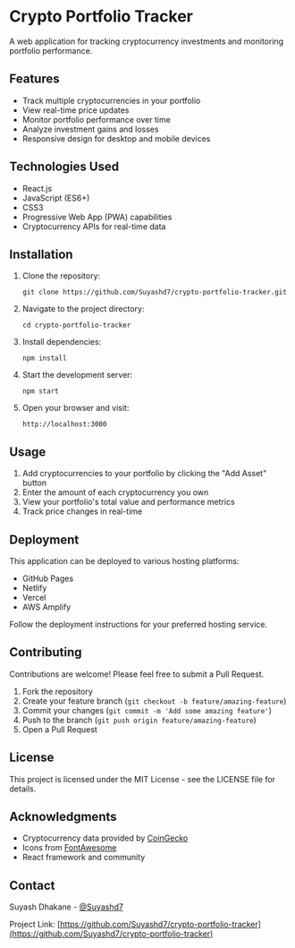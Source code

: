 # Crypto Portfolio Tracker

A web application for tracking cryptocurrency investments and monitoring portfolio performance.

## Features

- Track multiple cryptocurrencies in your portfolio
- View real-time price updates
- Monitor portfolio performance over time
- Analyze investment gains and losses
- Responsive design for desktop and mobile devices

## Technologies Used

- React.js
- JavaScript (ES6+)
- CSS3
- Progressive Web App (PWA) capabilities
- Cryptocurrency APIs for real-time data

## Installation

1. Clone the repository:
   ```
   git clone https://github.com/Suyashd7/crypto-portfolio-tracker.git
   ```

2. Navigate to the project directory:
   ```
   cd crypto-portfolio-tracker
   ```

3. Install dependencies:
   ```
   npm install
   ```

4. Start the development server:
   ```
   npm start
   ```

5. Open your browser and visit:
   ```
   http://localhost:3000
   ```

## Usage

1. Add cryptocurrencies to your portfolio by clicking the "Add Asset" button
2. Enter the amount of each cryptocurrency you own
3. View your portfolio's total value and performance metrics
4. Track price changes in real-time

## Deployment

This application can be deployed to various hosting platforms:

- GitHub Pages
- Netlify
- Vercel
- AWS Amplify

Follow the deployment instructions for your preferred hosting service.

## Contributing

Contributions are welcome! Please feel free to submit a Pull Request.

1. Fork the repository
2. Create your feature branch (`git checkout -b feature/amazing-feature`)
3. Commit your changes (`git commit -m 'Add some amazing feature'`)
4. Push to the branch (`git push origin feature/amazing-feature`)
5. Open a Pull Request

## License

This project is licensed under the MIT License - see the LICENSE file for details.

## Acknowledgments

- Cryptocurrency data provided by [CoinGecko](https://www.coingecko.com/)
- Icons from [FontAwesome](https://fontawesome.com/)
- React framework and community

## Contact

Suyash Dhakane - [@Suyashd7](https://github.com/Suyashd7)

Project Link: [https://github.com/Suyashd7/crypto-portfolio-tracker](https://github.com/Suyashd7/crypto-portfolio-tracker)

